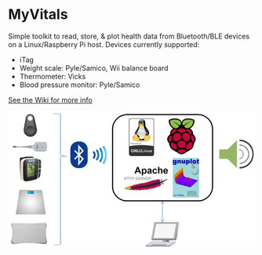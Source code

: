 # MyVitals
Simple toolkit to read, store, &amp; plot health data from Bluetooth/BLE devices on a Linux/Raspberry Pi host. Devices currently supported:  
* iTag
* Weight scale: Pyle/Samico, Wii balance board
* Thermometer: Vicks
* Blood pressure monitor: Pyle/Samico

[See the Wiki for more info](../../wiki)

![](/docs/MyVitals.png)
